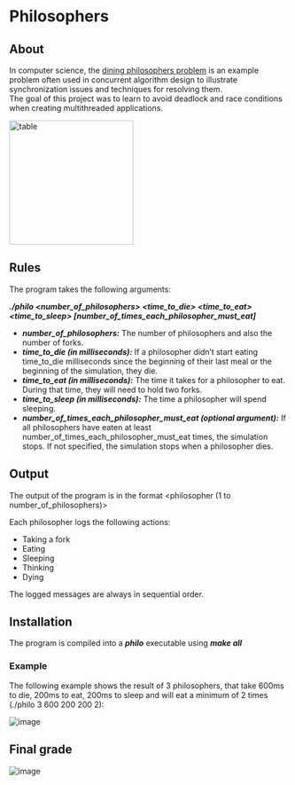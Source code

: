 # Philosophers

## About

In computer science, the [dining philosophers problem](https://en.wikipedia.org/wiki/Dining_philosophers_problem) is an example problem often used in concurrent algorithm design to illustrate synchronization issues and techniques for resolving them.<br />
The goal of this project was to learn to avoid deadlock and race conditions when creating multithreaded applications.


<img width="224" alt="table" src="https://github.com/RafaSoares1/Philosophers/assets/103336451/bfe979c8-1806-4e5a-905b-2e70c31fb79e">

## Rules
The program takes the following arguments:

***./philo <number_of_philosophers> <time_to_die> <time_to_eat> <time_to_sleep> [number_of_times_each_philosopher_must_eat]***

* ***number_of_philosophers:*** The number of philosophers and also the number of forks.
* ***time_to_die (in milliseconds):*** If a philosopher didn’t start eating time_to_die milliseconds since the beginning of their last meal or the beginning of the simulation, they die.
* ***time_to_eat (in milliseconds):*** The time it takes for a philosopher to eat. During that time, they will need to hold two forks.
* ***time_to_sleep (in milliseconds):*** The time a philosopher will spend sleeping.
* ***number_of_times_each_philosopher_must_eat (optional argument):*** If all philosophers have eaten at least number_of_times_each_philosopher_must_eat times, the simulation stops. If not specified, the simulation stops when a philosopher dies.


## Output
The output of the program is in the format <timestamp> <philosopher (1 to number_of_philosophers)> <action>

Each philosopher logs the following actions:

* Taking a fork
* Eating
* Sleeping
* Thinking
* Dying
 
The logged messages are always in sequential order.

## Installation

The program is compiled into a ***philo*** executable using ***make all***
  
### Example
The following example shows the result of 3 philosophers, that take 600ms to die, 200ms to eat, 200ms to sleep and will eat a minimum of 2 times (./philo 3 600 200 200 2):
 
![image](https://github.com/RafaSoares1/Philosophers/assets/103336451/3e639e88-686f-42ae-be70-c67abd4eb6ba)

## Final grade

![image](https://github.com/RafaSoares1/Philosophers/assets/103336451/5023e94d-a5f1-4d59-864e-85e061d4df3b)



